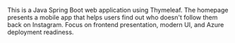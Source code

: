 <!-- Use this file to provide workspace-specific custom instructions to Copilot. For more details, visit https://code.visualstudio.com/docs/copilot/copilot-customization#_use-a-githubcopilotinstructionsmd-file -->

This is a Java Spring Boot web application using Thymeleaf. The homepage presents a mobile app that helps users find out who doesn't follow them back on Instagram. Focus on frontend presentation, modern UI, and Azure deployment readiness.
